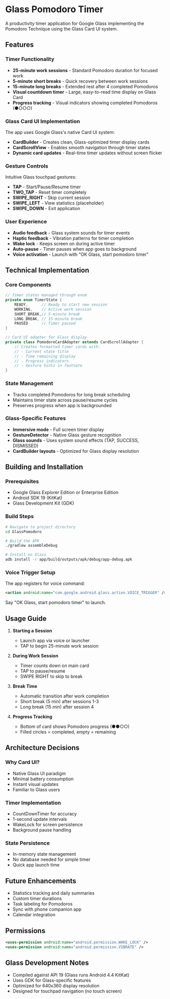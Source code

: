 # Glass Pomodoro Timer

A productivity timer application for Google Glass implementing the Pomodoro Technique using the Glass Card UI system.

## Features

### Timer Functionality
- **25-minute work sessions** - Standard Pomodoro duration for focused work
- **5-minute short breaks** - Quick recovery between work sessions
- **15-minute long breaks** - Extended rest after 4 completed Pomodoros
- **Visual countdown timer** - Large, easy-to-read time display on Glass Card
- **Progress tracking** - Visual indicators showing completed Pomodoros (●○○○)

### Glass Card UI Implementation
The app uses Google Glass's native Card UI system:
- **CardBuilder** - Creates clean, Glass-optimized timer display cards
- **CardScrollView** - Enables smooth navigation through timer states
- **Dynamic card updates** - Real-time timer updates without screen flicker

### Gesture Controls
Intuitive Glass touchpad gestures:
- **TAP** - Start/Pause/Resume timer
- **TWO_TAP** - Reset timer completely
- **SWIPE_RIGHT** - Skip current session
- **SWIPE_LEFT** - View statistics (placeholder)
- **SWIPE_DOWN** - Exit application

### User Experience
- **Audio feedback** - Glass system sounds for timer events
- **Haptic feedback** - Vibration patterns for timer completion
- **Wake lock** - Keeps screen on during active timer
- **Auto-pause** - Timer pauses when app goes to background
- **Voice activation** - Launch with "OK Glass, start pomodoro timer"

## Technical Implementation

### Core Components

```java
// Timer states managed through enum
private enum TimerState {
    READY,      // Ready to start new session
    WORKING,    // Active work session
    SHORT_BREAK,// 5-minute break
    LONG_BREAK, // 15-minute break
    PAUSED      // Timer paused
}

// Card UI adapter for Glass display
private class PomodoroCardAdapter extends CardScrollAdapter {
    // Creates formatted timer cards with:
    // - Current state title
    // - Time remaining display
    // - Progress indicators
    // - Gesture hints in footnote
}
```

### State Management
- Tracks completed Pomodoros for long break scheduling
- Maintains timer state across pause/resume cycles
- Preserves progress when app is backgrounded

### Glass-Specific Features
- **Immersive mode** - Full screen timer display
- **GestureDetector** - Native Glass gesture recognition
- **Glass sounds** - Uses system sound effects (TAP, SUCCESS, DISMISSED)
- **CardBuilder layouts** - Optimized for Glass display resolution

## Building and Installation

### Prerequisites
- Google Glass Explorer Edition or Enterprise Edition
- Android SDK 19 (KitKat)
- Glass Development Kit (GDK)

### Build Steps
```bash
# Navigate to project directory
cd GlassPomodoro

# Build the APK
./gradlew assembleDebug

# Install on Glass
adb install -r app/build/outputs/apk/debug/app-debug.apk
```

### Voice Trigger Setup
The app registers for voice command:
```xml
<action android:name="com.google.android.glass.action.VOICE_TRIGGER" />
```
Say "OK Glass, start pomodoro timer" to launch.

## Usage Guide

1. **Starting a Session**
   - Launch app via voice or launcher
   - TAP to begin 25-minute work session

2. **During Work Session**
   - Timer counts down on main card
   - TAP to pause/resume
   - SWIPE RIGHT to skip to break

3. **Break Time**
   - Automatic transition after work completion
   - Short break (5 min) after sessions 1-3
   - Long break (15 min) after session 4

4. **Progress Tracking**
   - Bottom of card shows Pomodoro progress (●●○○)
   - Filled circles = completed, empty = remaining

## Architecture Decisions

### Why Card UI?
- Native Glass UI paradigm
- Minimal battery consumption
- Instant visual updates
- Familiar to Glass users

### Timer Implementation
- CountDownTimer for accuracy
- 1-second update intervals
- WakeLock for screen persistence
- Background pause handling

### State Persistence
- In-memory state management
- No database needed for simple timer
- Quick app launch time

## Future Enhancements
- Statistics tracking and daily summaries
- Custom timer durations
- Task labeling for Pomodoros
- Sync with phone companion app
- Calendar integration

## Permissions
```xml
<uses-permission android:name="android.permission.WAKE_LOCK" />
<uses-permission android:name="android.permission.VIBRATE" />
```

## Glass Development Notes
- Compiled against API 19 (Glass runs Android 4.4 KitKat)
- Uses GDK for Glass-specific features
- Optimized for 640x360 display resolution
- Designed for touchpad navigation (no touch screen)